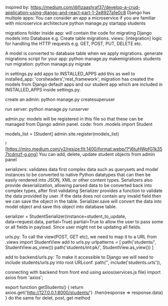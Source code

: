 inspired by: https://medium.com/@fizaashraf37/develop-a-crud-application-using-django-and-react-part-1-2e8927a1e0c8 Django has multiple apps: You can consider an app a microservice if you are familiar with microservice architecture python manage.py startapp students

migrations folder inside app: will contain the code for migrating Django models into Database e.g. Create table migrations. views: [integration] logic for handling the HTTP requests e.g. GET, POST, PUT, DELETE etc.

A model is converted to database table when we apply migrations. generate migrations script for your app: python manage.py makemigrations students run migration: python manage.py migrate

in settings.py add apps to INSTALLED_APPS add this as well to installed_app: 'corsheaders','rest_framework', migration has created the models from Django default apps and our student app which are included in INSTALLED_APPS inside settings.py.

create an admin: python manage.py createsuperuser

run server: python manage.py runserver

admin.py: models will be registered in this file so that these can be managed from Django admin panel. code: from .models import Student

models_list = [Student] admin.site.register(models_list)

![https://miro.medium.com/v2/resize:fit:1400/format:webp/1*j6tuHWpfG1k357tcdmzf-g.png] You can add, delete, update student objects from admin panel

serializers: validates data first complex data such as querysets and model instances to be converted to native Python datatypes that can then be easily rendered into JSON, XML or other content types. Serializers also provide deserialization, allowing parsed data to be converted back into complex types, after first validating Serializer provides a function to validate the data provided by user. If the data does not contain any invalid field then we can save the object in the table. Serializer.save will convert the data into model object and save this object into database table.

serializer = StudentSerializer(instance=student_to_update, data=request.data, partial=True) partial=True to allow the user to pass some or all fields in payload. Since user might not be updating all fields.

urls.py: To call the view(POST, GET etc), we need to map it to a URL from .views import StudentView add to urls.py urlpatterns = [ path('students/', StudentView.as_view()) path('students/int:pk/', StudentView.as_view()) ]

add to backend/urls.py: To make it accessible to Django we will need to include students/urls.py into root URLconf. path('', include('students.urls')),

connecting with backend from front end using axios(services.js file) import axios from 'axios';

export function getStudents() { return axios.get('http://127.0.0.1:8000/students/') .then(response => response.data) } do the same for delet, post, get method
